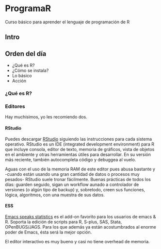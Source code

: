 # ProgramaR
Curso básico para aprender el lenguaje de programación de R

## Intro
## Orden del día
  * ¿Qué es R?
  * ¿Cómo se instala?
  * Lo básico
  * Acción


### ¿Qué es R?


### Editores

Hay muchísimos, yo les recomiendo dos.

#### RStudio

Puedes descargar [RStudio](https://www.rstudio.com/products/rstudio/download/) 
siguiendo las instrucciones para cada sistema operativo. RStudio es un IDE (integrated
development environment) para R que incluye consola, editor de texto, memoria de 
gráficos, vista de objetos en el ambiente y otras herramientas útiles para 
desarrollar. En su versión más reciente, también autocompleta código y debuggea
al vuelo.

Aguas con el uso de la memoria RAM de este editor pues abusa bastante y -cuando 
están usando una gran cantidad de datos o procesos muy pesados- RStudio suele 
tronar fácilmente. Buenas prácticas de todos los días: guarden seguido, sigan 
un workflow aunado a controlador de versiones (o algún tipo de backup) y, sobretodo,
creen sus funciones, lógica, algoritmos, con una muestra de sus datos.

#### ESS

[Emacs speaks statistics](http://ess.r-project.org/) es el add-on favorito para
los usuarios de emacs \& R. Soporta la edición de scripts para R, S-plus, SAS,
Stata, OPenBUGS/JAGS. Para los que además ya están acostumbrados al enorme poder
de Emacs, ésta será la mejor opción.

El editor interactivo es muy bueno y casi no tiene overhead de memoria.
